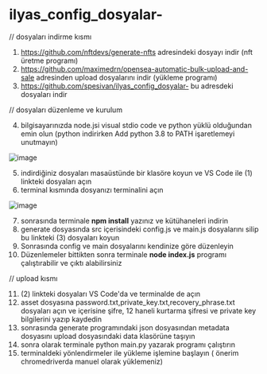 # ilyas_config_dosyalar-

// dosyaları indirme kısmı
1) https://github.com/nftdevs/generate-nfts adresindeki dosyayı indir (nft üretme programı)
2) https://github.com/maximedrn/opensea-automatic-bulk-upload-and-sale adresinden upload dosyalarını indir (yükleme programı)
3) https://github.com/spesivan/ilyas_config_dosyalar- bu adresdeki dosyaları indir

// dosyaları düzenleme ve kurulum

4) bilgisayarınızda node.jsi visual stdio code ve python yüklü olduğundan emin olun (python indirirken Add python 3.8 to PATH işaretlemeyi unutmayın)

![image](https://user-images.githubusercontent.com/88890641/163247068-8906e11f-c6da-4faa-a2dc-0d87ad2bdbfe.png)

5) indirdiğiniz dosyaları masaüstünde bir klasöre koyun ve VS Code ile (1) linkteki dosyaları açın
6) terminal kısmında dosyanızı terminalini açın

![image](https://user-images.githubusercontent.com/88890641/163248182-13c23ab5-8ac9-4d09-b3f7-c463404fbbd9.png)

7) sonrasında terminale **npm install** yazınız ve kütühaneleri indirin
8) generate dosyasında src içerisindeki config.js ve main.js dosyalarını silip bu linkteki (3) dosyaları koyun
9) Sonrasında config ve main dosyalarını kendinize göre düzenleyin
10) Düzenlemeler bittikten sonra terminale **node index.js** programı çalıştırabilir ve çıktı alabilirsiniz 

// upload kısmı

11) (2) linkteki dosyaları VS Code'da ve terminalde de açın
12) asset dosyasına password.txt,private_key.txt,recovery_phrase.txt dosyaları açın ve içerisine şifre,  12 haneli kurtarma şifresi ve private key bilgilerini yazıp kaydedin
13) sonrasında generate programındaki json dosyasından metadata dosyasını upload dosyasındaki data klasörüne taşıyın
14) sonra olarak terminale python main.py yazarak programı çalıştırın
15) terminaldeki yönlendirmeler ile yükleme işlemine başlayın ( önerim chromedriverda manuel olarak yüklemeniz)
